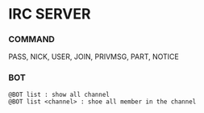# IRC SERVER

### COMMAND
PASS, NICK, USER, JOIN, PRIVMSG, PART, NOTICE

### BOT
```
@BOT list : show all channel
@BOT list <channel> : shoe all member in the channel
```
